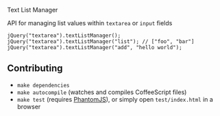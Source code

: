 Text List Manager

API for managing list values within `textarea` or `input` fields

    jQuery("textarea").textListManager();
    jQuery("textarea").textListManager("list"); // ["foo", "bar"]
    jQuery("textarea").textListManager("add", "hello world");


Contributing
------------

* `make dependencies`
* `make autocompile` (watches and compiles CoffeeScript files)
* `make test` (requires [PhantomJS](http://phantomjs.org)), or simply open
  `test/index.html` in a browser

